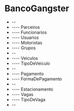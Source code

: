 # BancoGangster
* --
* ---- Parceiros
* ---- Funcionarios
* ---- Usuarios
* ---- Motoristas
* ---- Grupos
* --
* ---- Veiculos
* ---- TipoDeVeiculo
* --
* ---- Pagamento
* ---- FormaDePagamento
* --
* ---- Estacionamento
* ---- Vagas
* ---- TipoDeVaga
* --
